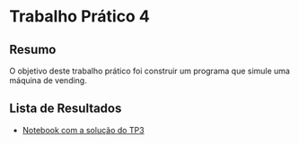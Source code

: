 # Trabalho Prático 4

## Resumo
O objetivo deste trabalho prático foi construir um programa que simule uma máquina de vending.

## Lista de Resultados
- [Notebook com a solução do TP3](tp3.ipynb)
